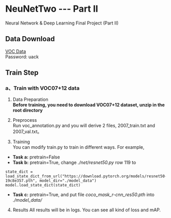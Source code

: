 # NeuNetTwo --- Part II

Neural Network &amp; Deep Learning Final Project (Part II)

## Data Download 
[VOC Data](https://pan.baidu.com/s/1YuBbBKxm2FGgTU5OfaeC5A)  
Password: uack   

## Train Step
### a、Train with VOC07+12 data
1. Data Preparation   
**Before training, you need to download VOC07+12 dataset, unzip in the root directory**  

2. Preprocess   
Run voc_annotation.py and you will derive 2 files, 2007_train.txt and 2007_val.txt。   

3. Training  
You can modify train.py to train in different ways. For example,
- **Task a:** pretrain=False
- **Task b:** pretrain=True, change _./net/resnet50.py_ row 119 to
```
state_dict = load_state_dict_from_url("https://download.pytorch.org/models/resnet50-19c8e357.pth", model_dir="./model_data")
model.load_state_dict(state_dict)
```
- **Task c:** pretrain=True, and put file _coco_mask_r-cnn_res50.pth_ into _./model_data/_

4. Results
All results will be in logs. You can see all kind of loss and mAP.
